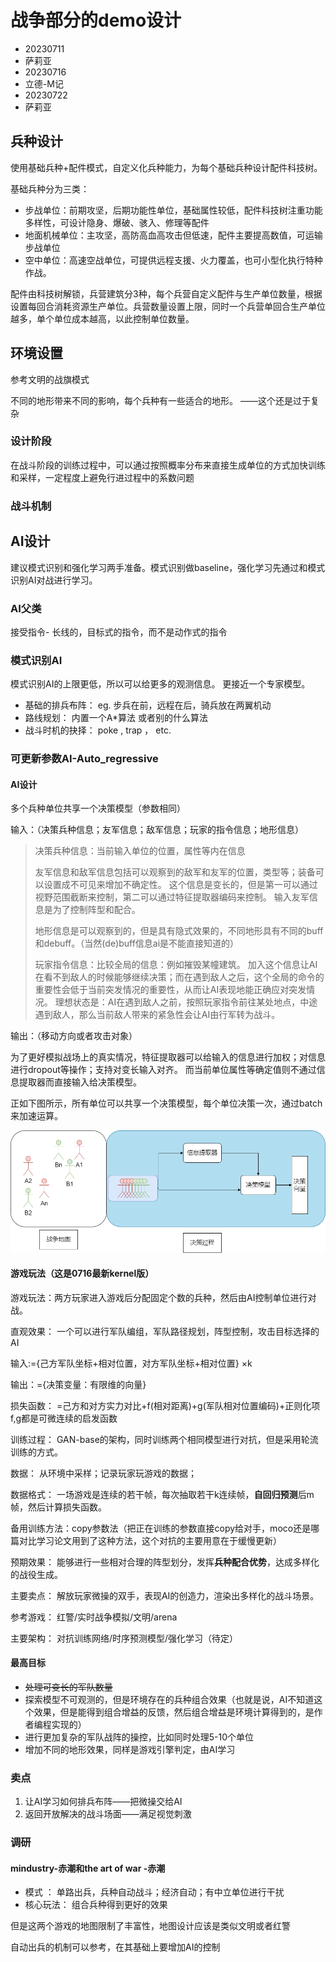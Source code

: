 # 战争部分的demo设计

- 20230711
- 萨莉亚
- 20230716
- 立德-M记
- 20230722
- 萨莉亚



## 兵种设计

使用基础兵种+配件模式，自定义化兵种能力，为每个基础兵种设计配件科技树。

基础兵种分为三类：

- 步战单位：前期攻坚，后期功能性单位，基础属性较低，配件科技树注重功能多样性，可设计隐身、爆破、骇入、修理等配件
- 地面机械单位：主攻坚，高防高血高攻击但低速，配件主要提高数值，可运输步战单位
- 空中单位：高速空战单位，可提供远程支援、火力覆盖，也可小型化执行特种作战。

配件由科技树解锁，兵营建筑分3种，每个兵营自定义配件与生产单位数量，根据设置每回合消耗资源生产单位。兵营数量设置上限，同时一个兵营单回合生产单位越多，单个单位成本越高，以此控制单位数量。

## 环境设置

参考文明的战旗模式

不同的地形带来不同的影响，每个兵种有一些适合的地形。 ——这个还是过于复杂





### 设计阶段

在战斗阶段的训练过程中，可以通过按照概率分布来直接生成单位的方式加快训练和采样，一定程度上避免行进过程中的系数问题



### 战斗机制



## AI设计

建议模式识别和强化学习两手准备。模式识别做baseline，强化学习先通过和模式识别AI对战进行学习。 

### AI父类

接受指令- 长线的，目标式的指令，而不是动作式的指令



### 模式识别AI

模式识别AI的上限更低，所以可以给更多的观测信息。 更接近一个专家模型。 

- 基础的排兵布阵： eg. 步兵在前，远程在后，骑兵放在两翼机动
- 路线规划： 内置一个A*算法 或者别的什么算法
- 战斗时机的抉择： poke , trap ， etc. 

### 可更新参数AI-Auto_regressive

#### AI设计

多个兵种单位共享一个决策模型（参数相同）

输入：（决策兵种信息；友军信息；敌军信息；玩家的指令信息；地形信息）

> 决策兵种信息：当前输入单位的位置，属性等内在信息
>
> 友军信息和敌军信息包括可以观察到的敌军和友军的位置，类型等；装备可以设置成不可见来增加不确定性。 这个信息是变长的，但是第一可以通过视野范围截断来控制，第二可以通过特征提取器编码来控制。 输入友军信息是为了控制阵型和配合。 
>
> 地形信息是可以观察到的，但是具有隐式效果的，不同地形具有不同的buff和debuff。（当然(de)buff信息ai是不能直接知道的）
>
> 玩家指令信息：比较全局的信息：例如摧毁某幢建筑。 加入这个信息让AI在看不到敌人的时候能够继续决策；而在遇到敌人之后，这个全局的命令的重要性会低于当前突发情况的重要性，从而让AI表现地能正确应对突发情况。 理想状态是：AI在遇到敌人之前，按照玩家指令前往某处地点，中途遇到敌人，那么当前敌人带来的紧急性会让AI由行军转为战斗。 

输出：（移动方向或者攻击对象）

为了更好模拟战场上的真实情况，特征提取器可以给输入的信息进行加权；对信息进行dropout等操作；支持对变长输入对齐。 而当前单位属性等确定值则不通过信息提取器而直接输入给决策模型。

正如下图所示，所有单位可以共享一个决策模型，每个单位决策一次，通过batch来加速运算。 

![流程图](Demo_war/%E6%B5%81%E7%A8%8B%E5%9B%BE.png)

#### 游戏玩法（这是0716最新kernel版）

游戏玩法：两方玩家进入游戏后分配固定个数的兵种，然后由AI控制单位进行对战。 

直观效果： 一个可以进行军队编组，军队路径规划，阵型控制，攻击目标选择的AI

输入:={己方军队坐标+相对位置，对方军队坐标+相对位置} $\times$k

输出：={决策变量：有限维的向量}

损失函数： =己方和对方实力对比+f(相对距离)+g(军队相对位置编码)+正则化项 f,g都是可微连续的启发函数

训练过程： GAN-base的架构，同时训练两个相同模型进行对抗，但是采用轮流训练的方式。

数据： 从环境中采样；记录玩家玩游戏的数据；

数据格式： 一场游戏是连续的若干帧，每次抽取若干k连续帧，**自回归预测**后m帧，然后计算损失函数。 

备用训练方法：copy参数法（把正在训练的参数直接copy给对手，moco还是哪篇对比学习论文用到了这种方法，这个对抗的主要用意在于缓慢更新）

预期效果： 能够进行一些相对合理的阵型划分，发挥**兵种配合优势**，达成多样化的战役生成。 

主要卖点： 解放玩家微操的双手，表现AI的创造力，渲染出多样化的战斗场景。 

参考游戏： 红警/实时战争模拟/文明/arena

主要架构： 对抗训练网络/时序预测模型/强化学习（待定）

#### 最高目标

- ~~处理可变长的军队数量~~
- 探索模型不可观测的，但是环境存在的兵种组合效果（也就是说，AI不知道这个效果，但是能得到组合增益的反馈，然后组合增益是环境计算得到的，是作者编程实现的）
- 进行更加复杂的军队战阵的操控，比如同时处理5-10个单位
- 增加不同的地形效果，同样是游戏引擎判定，由AI学习



### 卖点

1. 让AI学习如何排兵布阵——把微操交给AI
2. 返回开放解决的战斗场面——满足视觉刺激





### 调研

#### mindustry-赤潮和the art of war -赤潮

- 模式 ： 单路出兵，兵种自动战斗；经济自动；有中立单位进行干扰
- 核心玩法： 组合兵种得到更好的效果

但是这两个游戏的地图限制了丰富性，地图设计应该是类似文明或者红警



自动出兵的机制可以参考，在其基础上要增加AI的控制





